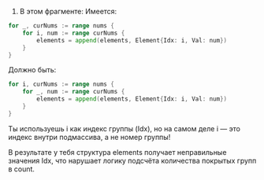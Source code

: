 1) В этом фрагменте:
Имеется:
``` go
for _, curNums := range nums {
	for i, num := range curNums {
		elements = append(elements, Element{Idx: i, Val: num})
	}
}
```

Должно быть:
``` go
for i, curNums := range nums {
	for _, num := range curNums {
		elements = append(elements, Element{Idx: i, Val: num})
	}
}
```
Ты используешь i как индекс группы (Idx), но на самом деле i — это индекс внутри подмассива, а не номер группы!

В результате у тебя структура elements получает неправильные значения Idx, что нарушает логику подсчёта количества покрытых групп в count.

